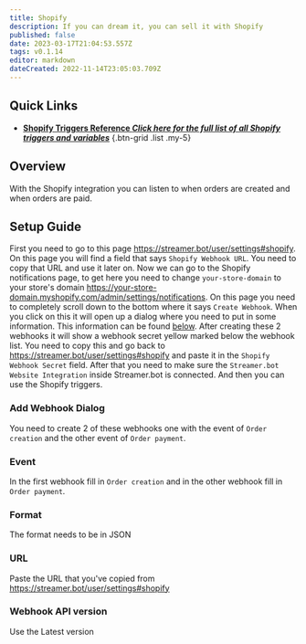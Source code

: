 ```yaml
---
title: Shopify
description: If you can dream it, you can sell it with Shopify
published: false
date: 2023-03-17T21:04:53.557Z
tags: v0.1.14
editor: markdown
dateCreated: 2022-11-14T23:05:03.709Z
---
```


## Quick Links
- [<i class="mdi mdi-creation" style="color: #5E8E3E;"></i> **Shopify Triggers Reference *Click here for the full list of all Shopify triggers and variables***](/Triggers/Shopify/Order-Paid)
{.btn-grid .list .my-5}

## Overview
With the Shopify integration you can listen to when orders are created and when orders are paid.

## Setup Guide
First you need to go to this page https://streamer.bot/user/settings#shopify. On this page you will find a field that says `Shopify Webhook URL`. You need to copy that URL and use it later on. Now we can go to the Shopify notifications page, to get here you need to change `your-store-domain` to your store's domain https://your-store-domain.myshopify.com/admin/settings/notifications. On this page you need to completely scroll down to the bottom where it says `Create Webhook`. When you click on this it will open up a dialog where you need to put in some information. This information can be found [below](#add-webhook-dialog). After creating these 2 webhooks it will show a webhook secret yellow marked below the webhook list. You need to copy this and go back to https://streamer.bot/user/settings#shopify and paste it in the `Shopify Webhook Secret` field. After that you need to make sure the `Streamer.bot Website Integration` inside Streamer.bot is connected. And then you can use the Shopify triggers.

### Add Webhook Dialog
You need to create 2 of these webhooks one with the event of `Order creation` and the other event of  `Order payment`.

### Event
In the first webhook fill in `Order creation` and in the other webhook fill in `Order payment`.

### Format
The format needs to be in JSON

### URL
Paste the URL that you've copied from https://streamer.bot/user/settings#shopify

### Webhook API version
Use the Latest version
